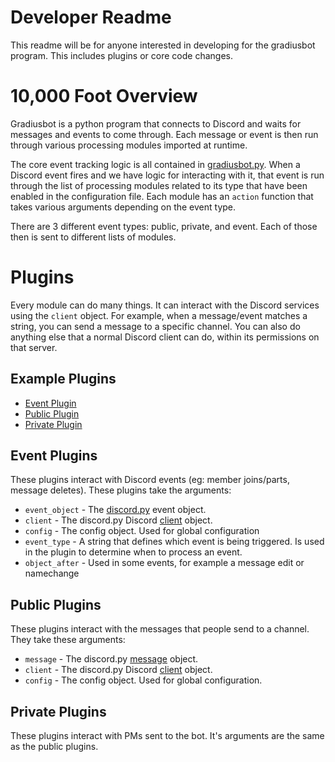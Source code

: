 # Developer Readme

This readme will be for anyone interested in developing for the gradiusbot program. This includes plugins or core code changes.

# 10,000 Foot Overview

Gradiusbot is a python program that connects to Discord and waits for messages and events to come through. Each message or event is then run through various processing modules imported at runtime.

The core event tracking logic is all contained in [gradiusbot.py](gradiusbot.py). When a Discord event fires and we have logic for interacting with it, that event is run through the list of processing modules related to its type that have been enabled in the configuration file. Each module has an `action` function that takes various arguments depending on the event type.

There are 3 different event types: public, private, and event. Each of those then is sent to different lists of modules.

# Plugins

Every module can do many things. It can interact with the Discord services using the `client` object. For example, when a message/event matches a string, you can send a message to a specific channel. You can also do anything else that a normal Discord client can do, within its permissions on that server.

## Example Plugins
* [Event Plugin](event_plugins/example_event_plugin.py)
* [Public Plugin](public_plugins/echo.py)
* [Private Plugin](private_plugins/example_private_plugin.py)

## Event Plugins

These plugins interact with Discord events (eg: member joins/parts, message deletes).  These plugins take the arguments:
* `event_object` - The [discord.py](http://discordpy.readthedocs.io/en/latest/index.html) event object.
* `client` - The discord.py Discord [client](http://discordpy.readthedocs.io/en/latest/api.html#client) object.
* `config` - The config object. Used for global configuration
* `event_type` - A string that defines which event is being triggered. Is used in the plugin to determine when to process an event.
* `object_after` - Used in some events, for example a message edit or namechange

## Public Plugins

These plugins interact with the messages that people send to a channel. They take these arguments:
* `message` - The discord.py [message](http://discordpy.readthedocs.io/en/latest/api.html#message) object.
* `client` - The discord.py Discord [client](http://discordpy.readthedocs.io/en/latest/api.html#client) object.
* `config` - The config object. Used for global configuration.

## Private Plugins

These plugins interact with PMs sent to the bot. It's arguments are the same as the public plugins.
